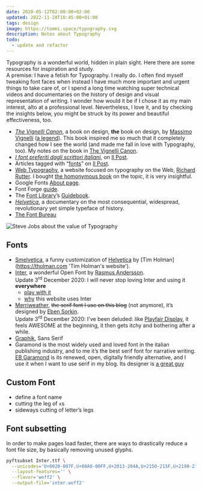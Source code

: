```yaml
---
date: 2020-05-12T02:00:00+02:00
updated: 2022-11-28T10:45:00+01:00
tags: design
image: https://tommi.space/typography.svg
description: Notes about Typography
todo:
  - update and refactor
---
```

Typography is a wonderful world, hidden in plain sight. Here there are some resources for inspiration and study.  
A premise: I have a fetish for Typography. I really do. I often find myself tweaking font faces when instead I have much more important and urgent things to take care of, or I spend a long time watching super technical videos and documentaries on the history of design and visual representation of writing. I wonder how would it be if I chose it as my main interest, alto at a professional level. Nevertheless, I love it, and by checking the insights below, you might be struck by its power and beautiful effectiveness, too.

- [<cite>The Vignelli Canon</cite>](https://rationale-design.com/resources/vignelli-canon/ 'The Vignelli Canon on Rationale Design'), a book on design, **the** book on design, by [Massimo Vignelli](https://www.wikiwand.com/en/Massimo_Vignelli 'Massimo Vignelli on Wikipedia') ([a legend](https://nyti.ms/1mzoUBo 'Massimo Vignelli, Visionary Designer Who Untangled the Subway, Dies at 83')). This book inspired me so much that it completely changed how I see the world (and made me fall in love with Typography, too). My notes on the book in [The Vignelli Canon](The%20Vignelli%20Canon.md).
- [*I font preferiti dagli scrittori italiani*](https://www.ilpost.it/2020/02/09/font-preferiti-scrittori-italiani/ 'I font preferiti dagli scrittori italiani - Il Post'), on [Il Post](https://ilpost.it).
- Articles tagged with “[fonts](https://www.ilpost.it/tag/font/)” on [Il Post](https://ilpost.it).
- [Web Typography](http://webtypography.net/ 'Web Typography'), a website focused on typography on the Web, [Richard Rutter](http://clagnut.com/ 'Richard Rutter'). I bought [the homonymous book](Web%20Typography.md) on the topic, it is very insightful.
- Google Fonts [About page](https://fonts.google.com/about 'Google Fonts About page').
- Font Forge [guide](http://designwithfontforge.com/en-US/index.html).
- The [Font Library](https://fontlibrary.org/ 'Font Library')’s [Guidebook](https://fontlibrary.org/en/guidebook 'Guidebook page on Font Library').
- [*Helvetica*](https://www.imdb.com/title/tt0847817/ 'Helvetica on IMDb'), a documentary on the most consequential, widespread, revolutionary yet simple typeface of history.
- [The Font Bureau](https://fontbureau.typenetwork.com/ 'The Font Bureau')

![Steve Jobs about the value of Typography](https://youtu.be/UF8uR6Z6KLc?t=209)

## Fonts

- [Smelvetica](http://tholman.com/post/smelvetica 'Smelvetica on Tim Holman website'), a funny customization of [Helvetica](https://en.wikipedia.org/wiki/Helvetica 'Helvetica on Wikipedia') by [Tim Holman](<https://tholman.com> 'Tim Holman's website').
- [Inter](https://rsms.me/inter 'Inter official website'), a wonderful Open Font by [Rasmus Andersson](https://rsms.me 'Rasmus Andersson’s website').  
Update 3<sup>rd</sup> December 2020: I will never stop loving Inter and using it **everywhere**
	- [play with it](https://rsms.me/inter/lab/ 'Inter lab')
	- [why](https://tommi.space/genesi#tipografia 'Genesi, tipografia') this website uses Inter
- [Merriweather](https://github.com/SorkinType/Merriweather), ~~the serif font I use on this blog~~ (not anymore), it’s designed by [Eben Sorkin](http://sorkintype.com/about.html 'About Eben Sorkin').  
Update 3<sup>rd</sup> December 2020: I've been deluded: like [Playfair Display](https://github.com/clauseggers/Playfair-Display), it feels AWESOME at the beginning, it then gets itchy and bothering after a while.
- [Graphik](https://commercialtype.com/catalog/graphik), Sans Serif
- Garamond is the most widely used and loved font in the italian publishing industry, and to me it’s the best serif font for narrative writing. [EB Garamond](http://www.georgduffner.at/ebgaramond/ 'EB Garamond official website') is its renewed, open, digitally friendly alternative, and I use it when I want to use serif in my blog. Its designer is [a great guy](http://georgduffner.at/ 'George Duffner personal website')

## Custom Font

- define a font name
- cutting the leg of `x`s
- sideways cutting of letter’s legs

## Font subsetting

In order to make pages load faster, there are ways to drastically reduce a font file size, by basically removing unused glyphs.

```bash
pyftsubset Inter.ttf \
  --unicodes='U+0020-007F,U+00A0-00FF,U+2013-204A,U+2150-215F,U+2190-2199,U+21A9,U+21AF,U+2200,U+2203-2209,U+2211,U+221A,U+2325,U+232B,U+2318,U+237A,U+25E6' \
  --layout-features='' \
  --flavor='woff2' \
  --output-file='inter.woff2'
```